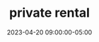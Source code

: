 ---
date: 2023-04-20 09:00:00-05:00
dates: 9:00 am on Apr 20
draft: false
durationMinutes: 270
title: private rental
---